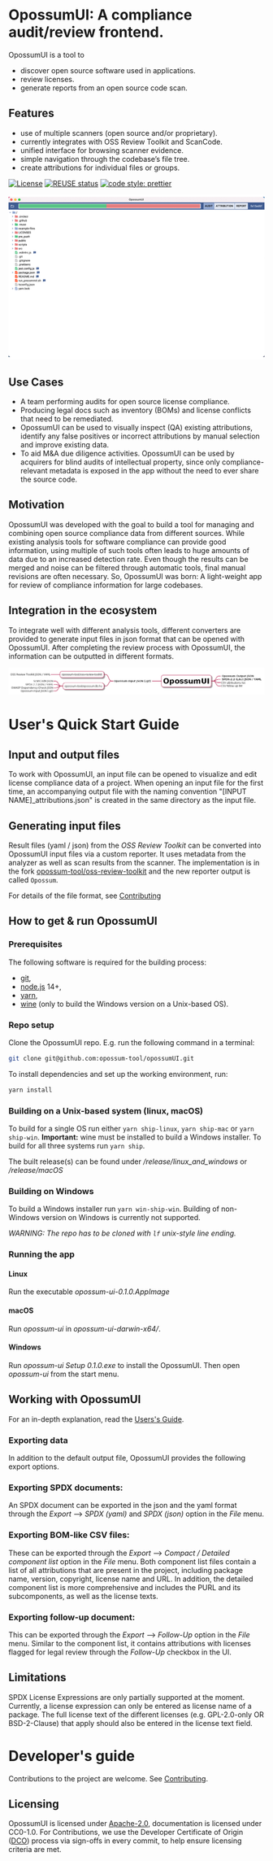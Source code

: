<!--
SPDX-FileCopyrightText: Facebook, Inc. and its affiliates
SPDX-FileCopyrightText: TNG Technology Consulting GmbH <https://www.tngtech.com>

SPDX-License-Identifier: CC0-1.0
-->

# OpossumUI: A compliance audit/review frontend.

OpossumUI is a tool to

* discover open source software used in applications.
* review licenses.
* generate reports from an open source code scan.

## Features

* use of multiple scanners (open source and/or proprietary).
* currently integrates with OSS Review Toolkit and ScanCode.
* unified interface for browsing scanner evidence.
* simple navigation through the codebase’s file tree.
* create attributions for individual files or groups.

[![License](https://img.shields.io/badge/License-Apache%202.0-blue.svg)](https://github.com/opossum-tool/opossumUI/blob/main/LICENSES/Apache-2.0.txt)
[![REUSE status](https://api.reuse.software/badge/git.fsfe.org/reuse/api)](https://api.reuse.software/info/git.fsfe.org/reuse/api)
[![code style: prettier](https://img.shields.io/badge/code_style-prettier-ff69b4.svg?style=flat-square)](https://github.com/prettier/prettier)

![screenshots_of_the_ui](./docs/screenshots_of_the_ui/screenshots_of_the_ui.gif)

## Use Cases

- A team performing audits for open source license compliance.
- Producing legal docs such as inventory (BOMs) and license conflicts that need to be remediated.
- OpossumUI can be used to visually inspect (QA) existing attributions, identify any false positives or incorrect
  attributions by manual selection and improve existing data.
- To aid M&A due diligence activities. OpossumUI can be used by acquirers for blind audits of intellectual property,
  since only compliance-relevant metadata is exposed in the app without the need to ever share the source code.

## Motivation

OpossumUI was developed with the goal to build a tool for managing and combining open source compliance data from
different sources. While existing analysis tools for software compliance can provide good information, using multiple of
such tools often leads to huge amounts of data due to an increased detection rate. Even though the results can be merged
and noise can be filtered through automatic tools, final manual revisions are often necessary. So, OpossumUI was born: A
light-weight app for review of compliance information for large codebases.

## Integration in the ecosystem

To integrate well with different analysis tools, different converters are provided to generate input files in json
format that can be opened with OpossumUI. After completing the review process with OpossumUI, the information can be
outputted in different formats.

![integration](./docs/integration.png)

# <a id="user_quick_start_guide"></a> User's Quick Start Guide

## Input and output files

To work with OpossumUI, an input file can be opened to visualize and edit license compliance data of a project. When
opening an input file for the first time, an accompanying output file with the naming convention
"[INPUT NAME]_attributions.json" is created in the same directory as the input file.

## Generating input files

Result files (yaml / json) from the _OSS Review Toolkit_ can be converted into OpossumUI input files via a custom
reporter. It uses metadata from the analyzer as well as scan results from the scanner. The implementation is in the
fork [opossum-tool/oss-review-toolkit](https://github.com/opossum-tool/oss-review-toolkit) and the new reporter output
is called `Opossum`.

For details of the file format, see [Contributing](CONTRIBUTING.md#file_formats)

## How to get & run OpossumUI

### Prerequisites

The following software is required for the building process:

- [git](https://git-scm.com/),
- [node.js](https://nodejs.org/) 14+,
- [yarn](https://yarnpkg.com/en/),
- [wine](https://www.winehq.org/) (only to build the Windows version on a Unix-based OS).

### Repo setup

Clone the OpossumUI repo. E.g. run the following command in a terminal:

```bash
git clone git@github.com:opossum-tool/opossumUI.git
```

To install dependencies and set up the working environment, run:

```bash
yarn install
```

### Building on a Unix-based system (linux, macOS)

To build for a single OS run either `yarn ship-linux`, `yarn ship-mac` or `yarn ship-win`. **Important:** wine must be
installed to build a Windows installer. To build for all three systems run `yarn ship`.

The built release(s) can be found under _/release/linux_and_windows_ or _/release/macOS_

### Building on Windows

To build a Windows installer run `yarn win-ship-win`. Building of non-Windows version on Windows is currently not
supported.

*WARNING: The repo has to be cloned with `lf` unix-style line ending.*

### Running the app

#### Linux

Run the executable _opossum-ui-0.1.0.AppImage_

#### macOS

Run _opossum-ui_ in _opossum-ui-darwin-x64/_.

#### Windows

Run _opossum-ui Setup 0.1.0.exe_ to install the OpossumUI. Then open _opossum-ui_ from the start menu.

## Working with OpossumUI

For an in-depth explanation, read the [Users's Guide](USER_GUIDE.md).

### Exporting data

In addition to the default output file, OpossumUI provides the following export options.

### Exporting SPDX documents:

An SPDX document can be exported in the json and the yaml format through the _Export_ ⟶ _SPDX (yaml)_ and _SPDX (json)_
option in the _File_ menu.

### Exporting BOM-like CSV files:

These can be exported through the _Export_ ⟶ _Compact / Detailed component list_ option in the _File_ menu. Both
component list files contain a list of all attributions that are present in the project, including package name,
version, copyright, license name and URL. In addition, the detailed component list is more comprehensive and includes
the PURL and its subcomponents, as well as the license texts.

### Exporting follow-up document:

This can be exported through the _Export_ ⟶ _Follow-Up_ option in the _File_ menu. Similar to the component list, it
contains attributions with licenses flagged for legal review through the _Follow-Up_ checkbox in the UI.

## Limitations

SPDX License Expressions are only partially supported at the moment. Currently, a license expression can only be entered
as license name of a package. The full license text of the different licenses (e.g. GPL-2.0-only OR BSD-2-Clause) that
apply should also be entered in the license text field.

# Developer's guide

Contributions to the project are welcome. See [Contributing](CONTRIBUTING.md).

## Licensing

OpossumUI is licensed under [Apache-2.0](LICENSE), documentation is licensed under CC0-1.0. For Contributions, we use
the Developer Certificate of Origin ([DCO](DCO.md)) process via sign-offs in every commit, to help ensure licensing
criteria are met.
